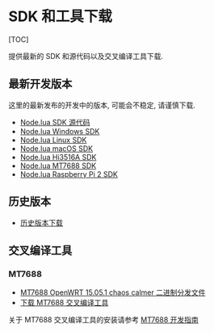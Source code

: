 # SDK 和工具下载

[TOC]

提供最新的 SDK 和源代码以及交叉编译工具下载.

## 最新开发版本

这里的最新发布的开发中的版本, 可能会不稳定, 请谨慎下载.

- [Node.lua SDK 源代码](download/dist/source/nodelua-source.dev.zip)
- [Node.lua Windows SDK](download/dist/win/nodelua-win-sdk.dev.zip)
- [Node.lua Linux SDK](download/dist/linux/nodelua-linux-sdk.dev.zip)
- [Node.lua macOS SDK](download/dist/macos/nodelua-macos-sdk.dev.zip)
- [Node.lua Hi3516A SDK](download/dist/hi3516a/nodelua-hi3516a-sdk.dev.zip)
- [Node.lua MT7688 SDK](download/dist/mt7688/nodelua-mt7688-sdk.dev.zip)
- [Node.lua Raspberry Pi 2 SDK](download/dist/pi/nodelua-raspi-sdk.dev.zip)

## 历史版本

- [历史版本下载](download/?dir=dist/)

## 交叉编译工具

### MT7688

- [MT7688 OpenWRT 15.05.1 chaos calmer 二进制分发文件](https://downloads.openwrt.org/chaos_calmer/15.05.1/ramips/mt7688/)
- [下载 MT7688 交叉编译工具](https://downloads.openwrt.org/chaos_calmer/15.05.1/ramips/mt7688/OpenWrt-SDK-15.05.1-ramips-mt7688_gcc-4.8-linaro_uClibc-0.9.33.2.Linux-x86_64.tar.bz2)

关于 MT7688 交叉编译工具的安装请参考 [MT7688 开发指南](./?p=docs&f=vision_mt7688.md)
